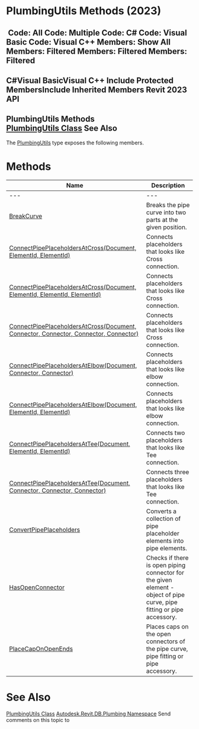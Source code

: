# PlumbingUtils Methods (2023)

﻿
 Code: All Code: Multiple Code: C# Code: Visual Basic Code: Visual C++  Members: Show All Members: Filtered Members: Filtered Members: Filtered   
---  
C#Visual BasicVisual C++
Include Protected MembersInclude Inherited Members
Revit 2023 API  
---  
PlumbingUtils Methods  
[PlumbingUtils Class](958a3fa2-eb4b-2814-f674-42cac98f4910.md "PlumbingUtils Class") See Also  
---  
The [PlumbingUtils](958a3fa2-eb4b-2814-f674-42cac98f4910.md "PlumbingUtils Class") type exposes the following members.
# Methods
| Name | Description |
| --- | --- |
| --- | --- | --- |
| [BreakCurve](3c302b80-d1f8-0e17-154a-b809cad2e545.md "BreakCurve Method") | Breaks the pipe curve into two parts at the given position. |
| [ConnectPipePlaceholdersAtCross(Document, ElementId, ElementId)](0339bfd3-6155-9f9b-2c3f-f44aa6d7eb69.md "ConnectPipePlaceholdersAtCross Method \(Document, ElementId, ElementId\)") | Connects placeholders that looks like Cross connection. |
| [ConnectPipePlaceholdersAtCross(Document, ElementId, ElementId, ElementId)](267fc56d-a31d-987c-569c-e47f2b3d235c.md "ConnectPipePlaceholdersAtCross Method \(Document, ElementId, ElementId, ElementId\)") | Connects placeholders that looks like Cross connection. |
| [ConnectPipePlaceholdersAtCross(Document, Connector, Connector, Connector, Connector)](2f099ebb-ef3b-4502-835f-349a10efb04b.md "ConnectPipePlaceholdersAtCross Method \(Document, Connector, Connector, Connector, Connector\)") | Connects placeholders that looks like Cross connection. |
| [ConnectPipePlaceholdersAtElbow(Document, Connector, Connector)](5beafb2e-8863-6602-7c5f-38daa3a69a81.md "ConnectPipePlaceholdersAtElbow Method \(Document, Connector, Connector\)") | Connects placeholders that looks like elbow connection. |
| [ConnectPipePlaceholdersAtElbow(Document, ElementId, ElementId)](fb253656-e397-25cb-44a4-ac6c15ed783d.md "ConnectPipePlaceholdersAtElbow Method \(Document, ElementId, ElementId\)") | Connects placeholders that looks like elbow connection. |
| [ConnectPipePlaceholdersAtTee(Document, ElementId, ElementId)](c4664927-c5e7-3ccd-f401-3a8cc5fb4231.md "ConnectPipePlaceholdersAtTee Method \(Document, ElementId, ElementId\)") | Connects two placeholders that looks like Tee connection. |
| [ConnectPipePlaceholdersAtTee(Document, Connector, Connector, Connector)](c2ef008e-636e-8ec8-4a8a-42d5996e037e.md "ConnectPipePlaceholdersAtTee Method \(Document, Connector, Connector, Connector\)") | Connects three placeholders that looks like Tee connection. |
| [ConvertPipePlaceholders](de0f8319-1219-c564-c06c-bc256c0ed9b2.md "ConvertPipePlaceholders Method") | Converts a collection of pipe placeholder elements into pipe elements. |
| [HasOpenConnector](fdcdf691-e9f3-3cf0-1b84-23cafdc4eae3.md "HasOpenConnector Method") | Checks if there is open piping connector for the given element - object of pipe curve, pipe fitting or pipe accessory. |
| [PlaceCapOnOpenEnds](c47a8f0c-18fa-733a-02fb-2ca32e78f755.md "PlaceCapOnOpenEnds Method") | Places caps on the open connectors of the pipe curve, pipe fitting or pipe accessory. |

# See Also
[PlumbingUtils Class](958a3fa2-eb4b-2814-f674-42cac98f4910.md "PlumbingUtils Class")
[Autodesk.Revit.DB.Plumbing Namespace](cc553597-37c2-fcd9-6025-d904c129c80a.md "Autodesk.Revit.DB.Plumbing Namespace")
Send comments on this topic to 